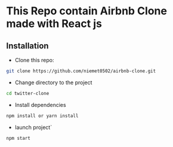 # This Repo contain Airbnb Clone made with React js


## Installation

* Clone this repo:

```bash
git clone https://github.com/niemet0502/airbnb-clone.git
```

* Change directory to the project

```bash
cd twitter-clone
```

* Install dependencies

```bash
npm install or yarn install
```

* launch project`

```bash
npm start
```